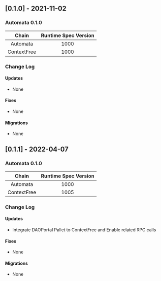 ## [0.1.0] - 2021-11-02

### Automata 0.1.0
|    Chain    | Runtime Spec Version |
| :---------: | :------------------: |
|   Automata  |         1000         | 
| ContextFree |         1000         |

### Change Log
#### Updates
- None
#### Fixes
- None
#### Migrations
- None

## [0.1.1] - 2022-04-07

### Automata 0.1.0
|    Chain    | Runtime Spec Version |
| :---------: | :------------------: |
|   Automata  |         1000         | 
| ContextFree |         1005         |

### Change Log
#### Updates
- Integrate DAOPortal Pallet to ContextFree and Enable related RPC calls
#### Fixes
- None
#### Migrations
- None